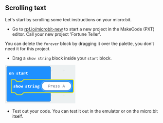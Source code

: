 ## Scrolling text

Let's start by scrolling some text instructions on your micro:bit.

+ Go to <a href="https://rpf.io/microbit-new" target="_blank">rpf.io/microbit-new</a> to start a new project in the MakeCode (PXT) editor. Call your new project 'Fortune Teller'.

You can delete the `forever` block by dragging it over the palette, you don't need it for this project.

+ Drag a `show string` block inside your `start` block.

![skärmdump](images/fortune-press-a.png)

+ Test out your code. You can test it out in the emulator or on the micro:bit itself.